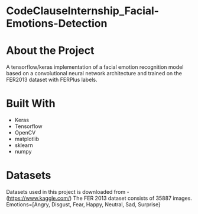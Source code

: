# CodeClauseInternship_Facial-Emotions-Detection
# About the Project
A tensorflow/keras implementation of a facial emotion recognition model based on a convolutional neural network architecture and trained on the FER2013 dataset with FERPlus labels.
# Built With
- Keras
- Tensorflow
- OpenCV
- matplotlib
- sklearn
- numpy
# Datasets
Datasets used in this project is downloaded from - (https://www.kaggle.com/)
The FER 2013 dataset consists of 35887 images.
Emotions=[Angry, Disgust, Fear, Happy, Neutral, Sad, Surprise}
